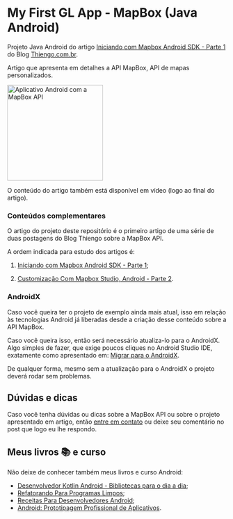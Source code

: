 # My First GL App - MapBox (Java Android)

Projeto Java Android do artigo [Iniciando com Mapbox Android SDK - Parte 1](https://www.thiengo.com.br/iniciando-com-mapbox-android-sdk-parte-1) do Blog [Thiengo.com.br](https://www.thiengo.com.br).

Artigo que apresenta em detalhes a API MapBox, API de mapas personalizados.

<img src="https://www.thiengo.com.br/img/post/normal/sd7memlcde9fo8bqa67pjkrhg23fd931ba80024470e9cb2f78890f622d.png" height="220" alt="Aplicativo Android com a MapBox API">

O conteúdo do artigo também está disponível em vídeo (logo ao final do artigo).

### Conteúdos complementares

O artigo do projeto deste repositório é o primeiro artigo de uma série de duas postagens do Blog Thiengo sobre a MapBox API.

A ordem indicada para estudo dos artigos é:

1. [Iniciando com Mapbox Android SDK - Parte 1](https://www.thiengo.com.br/iniciando-com-mapbox-android-sdk-parte-1);

2. [Customização Com Mapbox Studio, Android - Parte 2](https://www.thiengo.com.br/customizacao-com-mapbox-studio-android-parte-2).

### AndroidX

Caso você queira ter o projeto de exemplo ainda mais atual, isso em relação às tecnologias Android já liberadas desde a criação desse conteúdo sobre a API MapBox.

Caso você queira isso, então será necessário atualiza-lo para o AndroidX. Algo simples de fazer, que exige poucos cliques no Android Studio IDE, exatamente como apresentado em: [Migrar para o AndroidX](https://developer.android.com/jetpack/androidx/migrate?hl=pt-br).

De qualquer forma, mesmo sem a atualização para o AndroidX o projeto deverá rodar sem problemas.

## Dúvidas e dicas

Caso você tenha dúvidas ou dicas sobre a MapBox API ou sobre o projeto apresentado em artigo, então [entre em contato](https://www.thiengo.com.br/contato) ou deixe seu comentário no post que logo eu lhe respondo.

## Meus livros 📚 e curso

Não deixe de conhecer também meus livros e curso Android:

- [Desenvolvedor Kotlin Android - Bibliotecas para o dia a dia](https://www.thiengo.com.br/livro-desenvolvedor-kotlin-android);
- [Refatorando Para Programas Limpos](https://www.thiengo.com.br/livro-refatorando-para-programas-limpos);
- [Receitas Para Desenvolvedores Android](https://www.thiengo.com.br/livro-receitas-para-desenvolvedores-android);
- [Android: Prototipagem Profissional de Aplicativos](https://www.udemy.com/course/android-prototipagem-profissional-de-aplicativos/?locale=pt_BR&persist_locale=).
